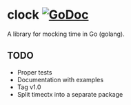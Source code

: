 # clock [![GoDoc](https://godoc.org/github.com/tilinna/clock?status.png)](https://godoc.org/github.com/tilinna/clock)
A library for mocking time in Go (golang).

## TODO

- Proper tests
- Documentation with examples
- Tag v1.0
- Split timectx into a separate package
